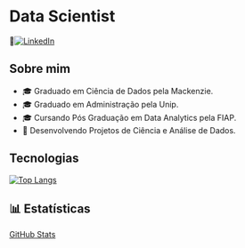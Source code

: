 # Data Scientist
📍[![LinkedIn](https://img.shields.io/badge/LinkedIn-0077B5?style=for-the-badge&logo=linkedin&logoColor=white)](https://www.linkedin.com/in/gabriel-furtado30)

## Sobre mim
- 🎓 Graduado em Ciência de Dados pela Mackenzie.
- 🎓 Graduado em Administração pela Unip.
- 🎓 Cursando Pós Graduação em Data Analytics pela FIAP.
- 🚀 Desenvolvendo Projetos de Ciência e Análise de Dados.

## Tecnologias
[![Top Langs](https://github-readme-stats.vercel.app/api/top-langs/?username=Gfurts&layout=compact&langs_count=6&theme=dark)](https://github.com/anuraghazra/github-readme-stats)


## 📊 Estatísticas
[GitHub Stats](https://github-readme-stats.vercel.app/api?username=GFurts&show_icons=true&theme=dark)

